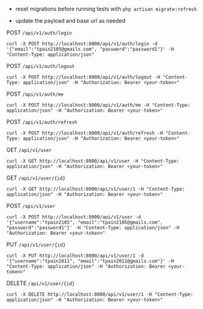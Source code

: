 - reset migrations before running tests with `php artisan migrate:refresh`

- update the payload and base url as needed


POST `/api/v1/auth/login`

```
curl -X POST http://localhost:8000/api/v1/auth/login -d '{"email":"tpain2105@gmails.com", "password":"password1"}' -H "Content-Type: application/json"
```

POST `/api/v1/auth/logout`

```
curl -X POST http://localhost:8000/api/v1/auth/logout -H "Content-Type: application/json" -H "Authorization: Bearer <your-token>"
```

POST `/api/v1/auth/me`

```
curl -X POST http://localhost:8000/api/v1/auth/me -H "Content-Type: application/json" -H "Authorization: Bearer <your-token>"
```

POST `/api/v1/auth/refresh`

```
curl -X POST http://localhost:8000/api/v1/auth/refresh -H "Content-Type: application/json" -H "Authorization: Bearer <your-token>"
```

GET `/api/v1/user`

```
curl -X GET http://localhost:8000/api/v1/user -H "Content-Type: application/json" -H "Authorization: Bearer <your-token>"
```

GET `/api/v1/user/{id}`

```
curl -X GET http://localhost:8000/api/v1/user/1 -H "Content-Type: application/json" -H "Authorization: Bearer <your-token>"
```

POST `/api/v1/user`

```
curl -X POST http://localhost:8000/api/v1/user -d '{"username":"tpain2105", "email":"tpain2105@gmails.com", "password":"password1"}' -H "Content-Type: application/json" -H "Authorization: Bearer <your-token>"
```

PUT `/api/v1/user/{id}`

```
curl -X PUT http://localhost:8000/api/v1/user/1 -d '{"username":"tpain2011", "email":"tpain2011@gmails.com"}' -H "Content-Type: application/json" -H "Authorization: Bearer <your-token>"
```

DELETE `/api/v1/user/{id}`

```
curl -X DELETE http://localhost:8000/api/v1/user/1 -H "Content-Type: application/json" -H "Authorization: Bearer <your-token>"
```
